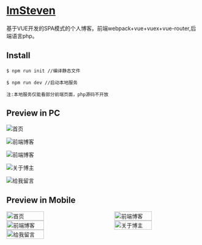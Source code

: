 # [ImSteven](http://www.shenwenjie.com/#/index)

基于VUE开发的SPA模式的个人博客。前端webpack+vue+vuex+vue-router,后端语言php。

## Install
``
$ npm run init //编译静态文件
``

``
$ npm run dev //启动本地服务
``

``
注:本地服务仅能看部分前端页面，php源码不开放
``

## Preview in PC

![首页](https://tiansuiziswjimg.oss-cn-beijing.aliyuncs.com/steven1.jpg)

![前端博客](https://tiansuiziswjimg.oss-cn-beijing.aliyuncs.com/steven2.jpg)

![前端博客](https://tiansuiziswjimg.oss-cn-beijing.aliyuncs.com/steven10.jpg)

![关于博主](https://tiansuiziswjimg.oss-cn-beijing.aliyuncs.com/steven3.jpg)

![给我留言](https://tiansuiziswjimg.oss-cn-beijing.aliyuncs.com/steven4.jpg)

## Preview in Mobile

<div style="width: 100%;display: flex;justify-content: space-between;align-items: flex-start;flex-wrap: wrap;">
	<img src="https://tiansuiziswjimg.oss-cn-beijing.aliyuncs.com/steven9.png" style="width: 44%;display: block;" alt="首页">
	<img src="https://tiansuiziswjimg.oss-cn-beijing.aliyuncs.com/steven5.png" style="width: 44%;display: block;" alt="前端博客">
	<img src="https://tiansuiziswjimg.oss-cn-beijing.aliyuncs.com/steven6.png" style="width: 44%;display: block;" alt="前端博客">
	<img src="https://tiansuiziswjimg.oss-cn-beijing.aliyuncs.com/steven7.png" style="width: 44%;display: block;" alt="关于博主">
	<img src="https://tiansuiziswjimg.oss-cn-beijing.aliyuncs.com/steven8.png" style="width: 44%;display: block;" alt="给我留言">
</div>
